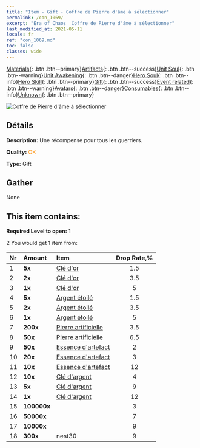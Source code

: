 ```yaml
---
title: "Item - Gift - Coffre de Pierre d'âme à sélectionner"
permalink: /con_1069/
excerpt: "Era of Chaos  Coffre de Pierre d'âme à sélectionner"
last_modified_at: 2021-05-11
locale: fr
ref: "con_1069.md"
toc: false
classes: wide
---
```

 [Materials](/ItemsFR/){: .btn .btn--primary}[Artifacts](/ItemsFR/Artifacts/){: .btn .btn--success}[Unit Soul](/ItemsFR/UnitSoul/){: .btn .btn--warning}[Unit Awakening](/ItemsFR/UnitAwakening/){: .btn .btn--danger}[Hero Soul](/ItemsFR/HeroSoul/){: .btn .btn--info}[Hero Skill](/ItemsFR/HeroSkill/){: .btn .btn--primary}[Gift](/ItemsFR/Gift/){: .btn .btn--success}[Event related](/ItemsFR/Events/){: .btn .btn--warning}[Avatars](/ItemsFR/Avatars/){: .btn .btn--danger}[Consumables](/ItemsFR/Consumables/){: .btn .btn--info}[Unknown](/ItemsFR/Unknown/){: .btn .btn--primary}

 ![Coffre de Pierre d'âme à sélectionner](/images/t/i_613001.png)

## Détails
 **Description:** Une récompense pour tous les guerriers.

 **Quality:** <span style="color: #FF8C00">OK</span>

 **Type:** Gift

## Gather

  None

## This item contains:

 **Required Level to open:** 1

 2 You would get **1** item  from:

  | Nr | Amount |     Item    | Drop Rate,% |
  |:---|:-------|:------------|:---------:|
  | 1 |  **5x** | [Clé d'or](/ItemsFR/con_783/) | 1.5 | 
  | 2 |  **2x** | [Clé d'or](/ItemsFR/con_783/) | 3.5 | 
  | 3 |  **1x** | [Clé d'or](/ItemsFR/con_783/) | 5 | 
  | 4 |  **5x** | [Argent étoilé](/ItemsFR/con_969/) | 1.5 | 
  | 5 |  **2x** | [Argent étoilé](/ItemsFR/con_969/) | 3.5 | 
  | 6 |  **1x** | [Argent étoilé](/ItemsFR/con_969/) | 5 | 
  | 7 |  **200x** | [Pierre artificielle](/ItemsFR/art_188/) | 3.5 | 
  | 8 |  **50x** | [Pierre artificielle](/ItemsFR/art_188/) | 6.5 | 
  | 9 |  **50x** | [Essence d'artefact](/ItemsFR/con_761/) | 2 | 
  | 10 |  **20x** | [Essence d'artefact](/ItemsFR/con_761/) | 3 | 
  | 11 |  **10x** | [Essence d'artefact](/ItemsFR/con_761/) | 12 | 
  | 12 |  **10x** | [Clé d'argent](/ItemsFR/con_693/) | 4 | 
  | 13 |  **5x** | [Clé d'argent](/ItemsFR/con_693/) | 9 | 
  | 14 |  **1x** | [Clé d'argent](/ItemsFR/con_693/) | 12 | 
  | 15 |  **100000x** | <i class="fas fa-coins"/> | 3 | 
  | 16 |  **50000x** | <i class="fas fa-coins"/> | 7 | 
  | 17 |  **10000x** | <i class="fas fa-coins"/> | 9 | 
  | 18 |  **300x** | nest30 | 9 | 
